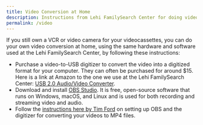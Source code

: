 ```yaml
---
title: Video Conversion at Home
description: Instructions from Lehi FamilySearch Center for doing video conversion at home
permalink: /video
---
```

If you still own a VCR or video camera for your videocassettes, you can do your own video conversion at home, using the same hardware and software used at the Lehi FamilySearch Center, by following these instructions:

* Purchase a video-to-USB digitizer to convert the video into a digitized format for your computer. They can often be purchased for around $15. Here is a link at Amazon to the one we use at the Lehi FamilySearch Center: [USB 2.0 Audio/Video Converter](https://www.amazon.com/dp/B087TDN2FL).
* Download and install [OBS Studio](https://obsproject.com/). It is free, open-source software that runs on Windows, macOS, and Linux and is used for both recording and streaming video and audio.
* Follow the [instructions here by Tim Ford](https://timfordphoto.com/digitizing-vhs-tapes-using-obs/) on setting up OBS and the digitizer for converting your videos to MP4 files.
